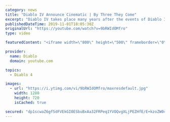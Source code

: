 ```yaml
---
category: news
title: "Diablo IV Announce Cinematic | By Three They Come"
excerpt: "Diablo IV takes place many years after the events of Diablo III, after millions have been slaughtered by the actions of the High Heavens and Burning Hells alike."
publishedDateTime: 2019-11-01T18:05:30Z
originalUrl: "https://youtube.com/watch?v=9bRWIdOMfro"
type: video

featuredContent: "<iframe width=\"800\" height=\"500\" frameborder=\"0\" src=\"https://www.youtube.com/embed/9bRWIdOMfro\" allow=\"accelerometer; autoplay; encrypted-media; gyroscope; picture-in-picture\" allowfullscreen></iframe>"

provider:
  name: Diablo
  domain: youtube.com

topics:
  - Diablo 4

images:
  - url: "https://i.ytimg.com/vi/9bRWIdOMfro/maxresdefault.jpg"
    width: 1280
    height: 720
    isCached: true

secured: "dp1scwaZ6gf5dFVEkGI0ESbuBxAa32FRPeq1YVOQvgXLjPEZHfE/E+kzoZW0ck34siFtuVux9pFaNlG+0fbX7dgF7FsE5VSMKv5GRx4dWHG3lrzvNs8kS01c9JmtQOCm7I+ZJ2bKaqkkxV8fiHKvRmHdLGOKpvr6E0cdNPQV7Wus6yi1Cqqq58ff10GSEJRlzV6fc4H6exgOiXRKooBJQktViK85mBR/2X7tz6o4Jq5J04+6jiOhhWzUIaoJ0eJXDmKZBsN5uBUWlNigUujD2KeCq9REP+AR8fVzdJhGYXe+gUuzXdz3CrV5/atsxWdy/lWj3soxExZUWJAzH+VwKyum+pLfJewnxNAtE1yAAf7VgWz3yKPd/pvU/YLLchQ+wRdR2jAofSJdUZDeDhnFUy1euKewR7L++egTFpZ8/oZYhGQUDeKbC/V+23Wkfhl1;+4WrekM0p8MnclAScIw7VA=="
---
```


